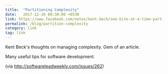 ```yaml
---
title:  "Partitioning Complexity"
date:   2017-12-26 00:30:00 +0530
link: https://www.facebook.com/notes/kent-beck/one-bite-at-a-time-partitioning-complexity/1716882961677894/
permalink: /blog/partition-complexity
category: link
tag: link
---
```

Kent Beck's thoughts on managing complexity. Gem of an article.

Many useful tips for software development.

(via http://softwareleadweekly.com/issues/262)
